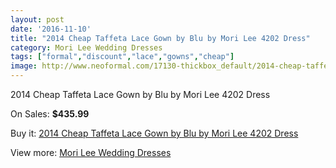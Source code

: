```yaml
---
layout: post
date: '2016-11-10'
title: "2014 Cheap Taffeta Lace Gown by Blu by Mori Lee 4202 Dress"
category: Mori Lee Wedding Dresses
tags: ["formal","discount","lace","gowns","cheap"]
image: http://www.neoformal.com/17130-thickbox_default/2014-cheap-taffeta-lace-gown-by-blu-by-mori-lee-4202-dress.jpg
---
```

2014 Cheap Taffeta Lace Gown by Blu by Mori Lee 4202 Dress

On Sales: **$435.99**
<a href="https://www.neoformal.com/en/mori-lee-wedding-dresses-2014/5635-2014-cheap-taffeta-lace-gown-by-blu-by-mori-lee-4202-dress.html"><amp-img layout="responsive" width="600" height="600" src="//www.neoformal.com/17130-thickbox_default/2014-cheap-taffeta-lace-gown-by-blu-by-mori-lee-4202-dress.jpg" alt="2014 Cheap Taffeta Lace Gown by Blu by Mori Lee 4202 Dress 0" /></a>
<a href="https://www.neoformal.com/en/mori-lee-wedding-dresses-2014/5635-2014-cheap-taffeta-lace-gown-by-blu-by-mori-lee-4202-dress.html"><amp-img layout="responsive" width="600" height="600" src="//www.neoformal.com/17131-thickbox_default/2014-cheap-taffeta-lace-gown-by-blu-by-mori-lee-4202-dress.jpg" alt="2014 Cheap Taffeta Lace Gown by Blu by Mori Lee 4202 Dress 1" /></a>
<a href="https://www.neoformal.com/en/mori-lee-wedding-dresses-2014/5635-2014-cheap-taffeta-lace-gown-by-blu-by-mori-lee-4202-dress.html"><amp-img layout="responsive" width="600" height="600" src="//www.neoformal.com/17132-thickbox_default/2014-cheap-taffeta-lace-gown-by-blu-by-mori-lee-4202-dress.jpg" alt="2014 Cheap Taffeta Lace Gown by Blu by Mori Lee 4202 Dress 2" /></a>

Buy it: [2014 Cheap Taffeta Lace Gown by Blu by Mori Lee 4202 Dress](https://www.neoformal.com/en/mori-lee-wedding-dresses-2014/5635-2014-cheap-taffeta-lace-gown-by-blu-by-mori-lee-4202-dress.html "2014 Cheap Taffeta Lace Gown by Blu by Mori Lee 4202 Dress")

View more: [Mori Lee Wedding Dresses](https://www.neoformal.com/en/67-mori-lee-wedding-dresses-2014 "Mori Lee Wedding Dresses")
